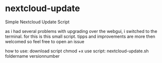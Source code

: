 # nextcloud-update
Simple Nextcloud Update Script

as i had several problems with upgrading over the webgui, i switched to the terminal. for this is this small script. 
tipps and improvements are more then welcomed so feel free to open an issue

how to use:
  download script
  chmod +x 
  use script:
    nextcloud-update.sh foldername versionnumber
  

